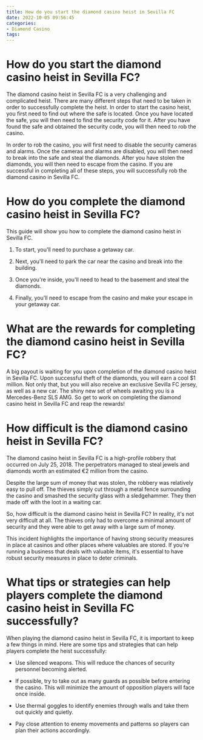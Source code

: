 ```yaml
---
title: How do you start the diamond casino heist in Sevilla FC
date: 2022-10-05 09:56:45
categories:
- Diamond Casino
tags:
---
```



#  How do you start the diamond casino heist in Sevilla FC?

The diamond casino heist in Sevilla FC is a very challenging and complicated heist. There are many different steps that need to be taken in order to successfully complete the heist. In order to start the casino heist, you first need to find out where the safe is located. Once you have located the safe, you will then need to find the security code for it. After you have found the safe and obtained the security code, you will then need to rob the casino.

In order to rob the casino, you will first need to disable the security cameras and alarms. Once the cameras and alarms are disabled, you will then need to break into the safe and steal the diamonds. After you have stolen the diamonds, you will then need to escape from the casino. If you are successful in completing all of these steps, you will successfully rob the diamond casino in Sevilla FC.

#  How do you complete the diamond casino heist in Sevilla FC?

This guide will show you how to complete the diamond casino heist in Sevilla FC.

1. To start, you'll need to purchase a getaway car.

2. Next, you'll need to park the car near the casino and break into the building.

3. Once you're inside, you'll need to head to the basement and steal the diamonds.

4. Finally, you'll need to escape from the casino and make your escape in your getaway car.

#  What are the rewards for completing the diamond casino heist in Sevilla FC?

A big payout is waiting for you upon completion of the diamond casino heist in Sevilla FC. Upon successful theft of the diamonds, you will earn a cool $1 million. Not only that, but you will also receive an exclusive Sevilla FC jersey, as well as a new car. The shiny new set of wheels awaiting you is a Mercedes-Benz SLS AMG. So get to work on completing the diamond casino heist in Sevilla FC and reap the rewards!

#  How difficult is the diamond casino heist in Sevilla FC?

The diamond casino heist in Sevilla FC is a high-profile robbery that occurred on July 25, 2018. The perpetrators managed to steal jewels and diamonds worth an estimated €2 million from the casino.

Despite the large sum of money that was stolen, the robbery was relatively easy to pull off. The thieves simply cut through a metal fence surrounding the casino and smashed the security glass with a sledgehammer. They then made off with the loot in a waiting car.

So, how difficult is the diamond casino heist in Sevilla FC? In reality, it's not very difficult at all. The thieves only had to overcome a minimal amount of security and they were able to get away with a large sum of money.

This incident highlights the importance of having strong security measures in place at casinos and other places where valuables are stored. If you're running a business that deals with valuable items, it's essential to have robust security measures in place to deter criminals.

#  What tips or strategies can help players complete the diamond casino heist in Sevilla FC successfully?

When playing the diamond casino heist in Sevilla FC, it is important to keep a few things in mind. Here are some tips and strategies that can help players complete the heist successfully:

- Use silenced weapons. This will reduce the chances of security personnel becoming alerted.

- If possible, try to take out as many guards as possible before entering the casino. This will minimize the amount of opposition players will face once inside.

- Use thermal goggles to identify enemies through walls and take them out quickly and quietly.

- Pay close attention to enemy movements and patterns so players can plan their actions accordingly.